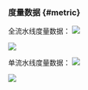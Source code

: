 ### 度量数据 {#metric}

全流水线度量数据：
![](/assets/bk-cicdkit-28.png)

![](/assets/bk-cicdkit-29.png)

单流水线度量数据：
![](/assets/bk-cicdkit-30.png)

![](/assets/bk-cicdkit-31.png)
